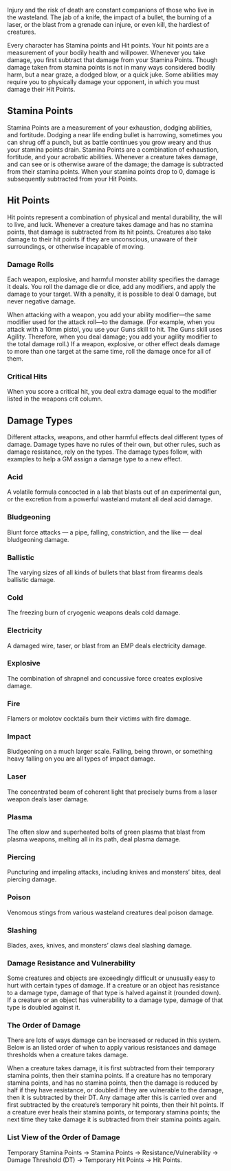 Injury and the risk of death are constant companions of those who live in the wasteland. The jab of a knife, the impact of a bullet, the burning of a laser, or the blast from a grenade can injure, or even kill, the hardiest of creatures. 

Every character has Stamina points and Hit points. Your hit points are a measurement of your bodily health and willpower. Whenever you take damage, you first subtract that damage from your Stamina Points. Though damage taken from stamina points is not in many ways considered bodily harm, but a near graze, a dodged blow, or a quick juke. Some abilities may require you to physically damage your opponent, in which you must damage their Hit Points. 

## Stamina Points 
Stamina Points are a measurement of your exhaustion, dodging abilities, and fortitude. Dodging a near life ending bullet is harrowing, sometimes you can shrug off a punch, but as battle continues you grow weary and thus your stamina points drain. Stamina Points are a combination of exhaustion, fortitude, and your acrobatic abilities. Whenever a creature takes damage, and can see or is otherwise aware of the damage; the damage is subtracted from their stamina points. When your stamina points drop to 0, damage is subsequently subtracted from your Hit Points. 

## Hit Points 
Hit points represent a combination of physical and mental durability, the will to live, and luck. Whenever a creature takes damage and has no stamina points, that damage is subtracted from its hit points. Creatures also take damage to their hit points if they are unconscious, unaware of their surroundings, or otherwise incapable of moving. 

### Damage Rolls 
Each weapon, explosive, and harmful monster ability specifies the damage it deals. You roll the damage die or dice, add any modifiers, and apply the damage to your target. With a penalty, it is possible to deal 0 damage, but never negative damage. 

When attacking with a weapon, you add your ability modifier—the same modifier used for the attack roll—to the damage. (For example, when you attack with a 10mm pistol, you use your Guns skill to hit. The Guns skill uses Agility. Therefore, when you deal damage; you add your agility modifier to the total damage roll.) If a weapon, explosive, or other effect deals damage to more than one target at the same time, roll the damage once for all of them.

### Critical Hits
When you score a critical hit, you deal extra damage equal to the modifier listed in the weapons crit column. 

## Damage Types

Different attacks, weapons, and other harmful effects deal different types of damage. Damage types have no rules of their own, but other rules, such as damage resistance, rely on the types. The damage types follow, with examples to help a GM assign a damage type to a new effect. 

### Acid
A volatile formula concocted in a lab that blasts out of an experimental gun, or the excretion from a powerful wasteland mutant all deal acid damage. 

### Bludgeoning
Blunt force attacks — a pipe, falling, constriction, and the like — deal bludgeoning damage. 

### Ballistic
The varying sizes of all kinds of bullets that blast from firearms deals ballistic damage. 

### Cold
The freezing burn of cryogenic weapons deals cold damage. 

### Electricity
A damaged wire, taser, or blast from an EMP deals electricity damage. 

### Explosive
The combination of shrapnel and concussive force creates explosive damage. 

### Fire
Flamers or molotov cocktails burn their victims with fire damage. 

### Impact
Bludgeoning on a much larger scale. Falling, being thrown, or something heavy falling on you are all types of impact damage. 

### Laser
The concentrated beam of coherent light that precisely burns from a laser weapon deals laser damage. 

### Plasma
The often slow and superheated bolts of green plasma that blast from plasma weapons, melting all in its path, deal plasma damage. 

### Piercing
Puncturing and impaling attacks, including knives and monsters’ bites, deal piercing damage. 

### Poison
Venomous stings from various wasteland creatures deal poison damage. 

### Slashing
Blades, axes, knives, and monsters’ claws deal slashing damage. 

### Damage Resistance and Vulnerability 
Some creatures and objects are exceedingly difficult or unusually easy to hurt with certain types of damage. If a creature or an object has resistance to a damage type, damage of that type is halved against it (rounded down). If a creature or an object has vulnerability to a damage type, damage of that type is doubled against it.

### The Order of Damage 

There are lots of ways damage can be increased or reduced in this system. Below is an listed order of when to apply various resistances and damage thresholds when a creature takes damage. 

When a creature takes damage, it is first subtracted from their temporary stamina points, then their stamina points. If a creature has no temporary stamina points, and has no stamina points, then the damage is reduced by half if they have resistance, or doubled if they are vulnerable to the damage, then it is subtracted by their DT. Any damage after this is carried over and first subtracted by the creature’s temporary hit points, then their hit points. If a creature ever heals their stamina points, or temporary stamina points; the next time they take damage it is subtracted from their stamina points again. 

### List View of the Order of Damage

Temporary Stamina Points -> Stamina Points -> Resistance/Vulnerability -> Damage Threshold (DT) -> Temporary Hit Points -> Hit Points.